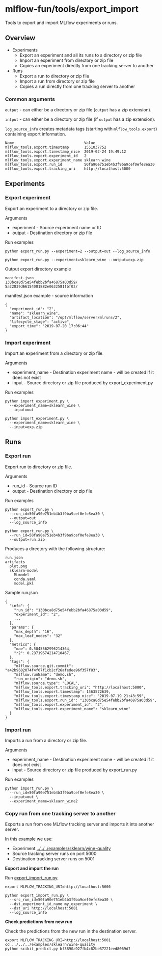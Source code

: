 # mlflow-fun/tools/export_import

Tools to export and import MLflow experiments or runs.

## Overview

* Experiments
  * Export an experiment and all its runs to a directory or zip file
  * Import an experiment from directory or zip file
  * Copies an experiment directly from one tracking server to another
* Runs
  * Export a run to directory or zip file
  * Import a run from directory or zip file
  * Copies a run directly from one tracking server to another

### Common arguments 

`output` - can either be a directory or zip file (`output` has a zip extension).

`intput` - can either be a directory or zip file (if `output` has a zip extension).

`log_source_info` creates metadata tags (starting with `mlflow_tools.export`) containing export information.
```
Name                                Value
mlflow_tools.export.timestamp       1551037752
mlflow_tools.export.timestamp_nice  2019-02-24 19:49:12
mlflow_tools.export.experiment_id   2
mlflow_tools.export.experiment_name sklearn_wine
mlflow_tools.export.run_id          50fa90e751eb4b3f9ba9cef0efe8ea30
mlflow_tools.export.tracking_uri    http://localhost:5000
```

## Experiments

### Export experiment

Export an experiment to a directory or zip file.

Arguments
* experiment - Source experiment name or ID
* output - Destination directory or zip file

Run examples
```
python export_run.py --experiment=2 --output=out --log_source_info
```
```
python export_run.py --experiment=sklearn_wine --output=exp.zip
```

Output export directory example
```
manifest.json
130bca8d75e54febb2bfa46875a03d59/
5a22839d66154001882e0632581fbf02/
```
manifest.json example - source information
```
{
  "experiment_id": "2",
  "name": "sklearn_wine",
  "artifact_location": "/opt/mlflow/server/mlruns/2",
  "lifecycle_stage": "active",
  "export_time": "2019-07-20 17:06:44"
}
```

### Import experiment

Import an experiment from a directory or zip file.

Arguments
* experiment_name - Destination experiment name  - will be created if it does not exist
* input - Source directory or zip file produced by export_experiment.py

Run examples

```
python import_experiment.py \
  --experiment_name=sklearn_wine \
  --input=out 
```
```
python import_experiment.py \
  --experiment_name=sklearn_wine \
  --input=exp.zip 
```

## Runs

### Export run

Export run to directory or zip file.

Arguments
* run_id - Source run ID
* output - Destination directory or zip file

Run examples
```
python export_run.py \
  --run_id=50fa90e751eb4b3f9ba9cef0efe8ea30 \
  --output=out
  --log_source_info
```
```
python export_run.py \
  --run_id=50fa90e751eb4b3f9ba9cef0efe8ea30 \
  --output=run.zip
```

Produces a directory with the following structure:
```
run.json
artifacts
  plot.png
  sklearn-model
    MLmodel
    conda.yaml
    model.pkl
```
Sample run.json
```
{   
  "info": {
    "run_id": "130bca8d75e54febb2bfa46875a03d59",
    "experiment_id": "2",
    ...
  },
  "params": {
    "max_depth": "16",
    "max_leaf_nodes": "32"
  },
  "metrics": {
    "mae": 0.5845562996214364,
    "r2": 0.28719674214710467,
  },
  "tags": {
    "mlflow.source.git.commit": "a42b9682074f4f07f1cb2cf26afedee96f357f83",
    "mlflow.runName": "demo.sh",
    "run_origin": "demo.sh",
    "mlflow.source.type": "LOCAL",
    "mlflow_tools.export.tracking_uri": "http://localhost:5000",
    "mlflow_tools.export.timestamp": 1563572639,
    "mlflow_tools.export.timestamp_nice": "2019-07-19 21:43:59",
    "mlflow_tools.export.run_id": "130bca8d75e54febb2bfa46875a03d59",
    "mlflow_tools.export.experiment_id": "2",
    "mlflow_tools.export.experiment_name": "sklearn_wine"
  }
}
```

### Import run

Imports a run from a directory or zip file.

Arguments
* experiment_name - Destination experiment name  - will be created if it does not exist
* input - Source directory or zip file produced by export_run.py

Run examples
```
python import_run.py \
  --run_id=50fa90e751eb4b3f9ba9cef0efe8ea30 \
  --input=out \
  --experiment_name=sklearn_wine2
```

### Copy run from one tracking server to another

Exports a run from one MLflow tracking server and imports it into another server.

In this example we use:

* Experiment [../../../examples/sklearn/wine-quality](../../../examples/sklearn/wine-quality)
* Source tracking server runs on port 5000 
* Destination tracking server runs on 5001

**Export and import the run**

Run [export_import_run.py](export_import_run.py). 

```
export MLFLOW_TRACKING_URI=http://localhost:5000

python export_import_run.py \
  --src_run_id=50fa90e751eb4b3f9ba9cef0efe8ea30 \
  --dst_experiment_id_name my_experiment \
  --dst_uri http://localhost:5001
  --log_source_info
```


**Check predictions from new run**

Check the predictions from the new run in the destination server.

```
export MLFLOW_TRACKING_URI=http://localhost:5001
cd ../../../examples/sklearn/wine-quality
python scikit_predict.py bf3890a927fb4c82be37221eed8069d7
```
